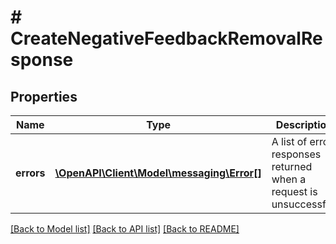 # # CreateNegativeFeedbackRemovalResponse

## Properties

Name | Type | Description | Notes
------------ | ------------- | ------------- | -------------
**errors** | [**\OpenAPI\Client\Model\messaging\Error[]**](Error.md) | A list of error responses returned when a request is unsuccessful. | [optional]

[[Back to Model list]](../../README.md#models) [[Back to API list]](../../README.md#endpoints) [[Back to README]](../../README.md)
